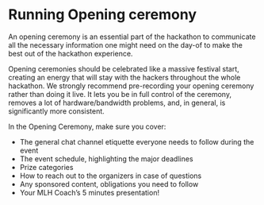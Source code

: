 # Running Opening ceremony

An opening ceremony is an essential part of the hackathon to communicate all the necessary information one might need on the day-of to make the best out of the hackathon experience.

Opening ceremonies should be celebrated like a massive festival start, creating an energy that will stay with the hackers throughout the whole hackathon. We strongly recommend pre-recording your opening ceremony rather than doing it live. It lets you be in full control of the ceremony, removes a lot of hardware/bandwidth problems, and, in general, is significantly more consistent.

In the Opening Ceremony, make sure you cover:

* The general chat channel etiquette everyone needs to follow during the event
* The event schedule, highlighting the major deadlines
* Prize categories
* How to reach out to the organizers in case of questions
* Any sponsored content, obligations you need to follow
* Your MLH Coach’s 5 minutes presentation!
